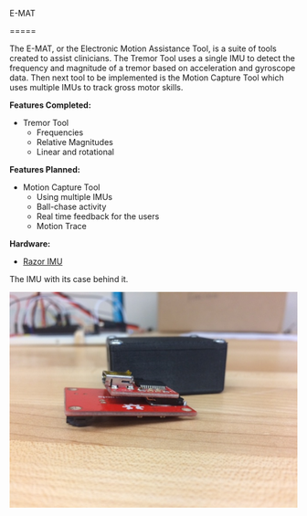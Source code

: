 E-MAT

=====


The E-MAT, or the Electronic Motion Assistance Tool, is a suite of tools created to assist clinicians. The Tremor Tool uses a single IMU to detect the frequency and magnitude of a tremor based on acceleration and gyroscope data. Then next tool to be implemented is the Motion Capture Tool which uses multiple IMUs to track gross motor skills.

**Features Completed:**
* Tremor Tool
  * Frequencies
  * Relative Magnitudes
  * Linear and rotational

**Features Planned:**
* Motion Capture Tool
  * Using multiple IMUs
  * Ball-chase activity
  * Real time feedback for the users
  * Motion Trace

**Hardware:**
*  [Razor IMU](https://www.sparkfun.com/products/10736)

The IMU with its case behind it.

![Hardware](/Photos/hardware.JPG?raw=true)
